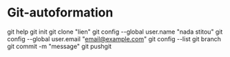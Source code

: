 # Git-autoformation
git help
git init
git clone "lien"
git config --global user.name "nada stitou"
git config --global user.email "email@example.com"
git config --list
git branch
git commit -m "message"
git pushgit 
